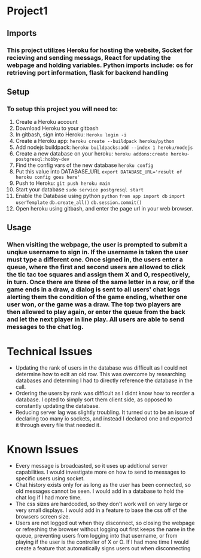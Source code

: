 # Project1
## Imports
### This project utilizes Heroku for hosting the website, Socket for recieving and sending messags, React for updating the webpage and holding variables. Python imports include: os for retrieving port information, flask for backend handling

## Setup
### To setup this project you will need to:
1. Create a Heroku account
2. Download Heroku to your gitbash
3. In gitbash, sign into Heroku: `Heroku login -i` 
4. Create a Heroku app: `heroku create --buildpack heroku/python`
5. Add nodejs buildpack: `heroku buildpacks:add --index 1 heroku/nodejs`
6. Create a new database on your heroku: `heroku addons:create heroku-postgresql:hobby-dev`
7. Find the config vars of the new database `heroku config`
8. Put this value into DATABASE\_URL `export DATABASE_URL='result of heroku config goes here'`
9. Push to Heroku: `git push heroku main`
10. Start your database `sudo service postgresql start`
11. Enable the Database using python `python`
`from app import db`
`import userTemplate`
`db.create_all()`
`db.session.commit()`
11. Open heroku using gitbash, and enter the page url in your web browser.

## Usage 
### When visiting the webpage, the user is prompted to submit a unqiue username to sign in. If the username is taken the user must type a different one. Once signed in, the users enter a queue, where the first and second users are allowed to click the tic tac toe squares and assign them X and O, respectively, in turn. Once there are three of the same letter in a row, or if the game ends in a draw, a dialog is sent to all users' chat logs alerting them the condition of the game ending, whether one user won, or the game was a draw. The top two players are then allowed to play again, or enter the queue from the back and let the next player in line play. All users are able to send messages to the chat log.

# Technical Issues
- Updating the rank of users in the database was difficult as I could not determine how to edit an old row. This was overcome by researching databases and determing I had to directly reference the database in the call.
- Ordering the users by rank was difficult as I didnt know how to reorder a database. I opted to simply sort them client side, as opposed to constantly updating the database.
- Reducing server lag was slightly troubling. It turned out to be an issue of declaring too many io sockets, and instead I declared one and exported it through every file that needed it.


# Known Issues
- Every message is broadcasted, so it uses up addtional server capabilities. I would investigate more on how to send to messages to specific users using socket.
- Chat history exists only for as long as the user has been connected, so old messages cannot be seen. I would add in a database to hold the chat log if I had more time.
- The css sizes are hardcoded, so they don't work well on very large or very small displays. I would add in a feature to base the css off of the browsers screen size.
- Users are not logged out when they disconnect, so closing the webpage or refreshing the browser without logging out first keeps the name in the queue, preventing users from logging into that username, or from playing if the user is the controller of X or O. If I had more time I would create a feature that automatically signs users out when disconnecting

